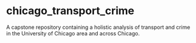 # chicago_transport_crime
A capstone repository containing a holistic analysis of transport and crime in the University of Chicago area and across Chicago. 
